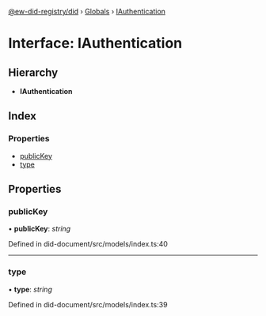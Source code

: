 [@ew-did-registry/did](../README.md) › [Globals](../globals.md) › [IAuthentication](iauthentication.md)

# Interface: IAuthentication

## Hierarchy

* **IAuthentication**

## Index

### Properties

* [publicKey](iauthentication.md#publickey)
* [type](iauthentication.md#type)

## Properties

###  publicKey

• **publicKey**: *string*

Defined in did-document/src/models/index.ts:40

___

###  type

• **type**: *string*

Defined in did-document/src/models/index.ts:39
